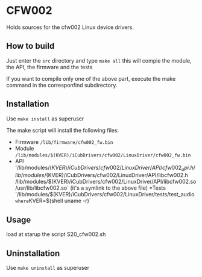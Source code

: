 # CFW002
Holds sources for the cfw002 Linux device drivers.

## How to build
Just enter the `src` directory and type
`make all`
this will compie the module, the API, the firmware and the tests

If you want to compile only one of the above part, execute the make command in the corresponfind subdirectory.

## Installation
Use
`make install`
as superuser

The make script will install the following files:
* Firmware
`/lib/firmware/cfw002_fw.bin`
* Module
`/lib/modules/$(KVER)/iCubDrivers/cfw002/LinuxDriver/cfw002_fw.bin`
* API
'/lib/modules/$(KVER)/iCubDrivers/cfw002/LinuxDriver/API/cfw002_api.h
/lib/modules/$(KVER)/iCubDrivers/cfw002/LinuxDriver/API/libcfw002.h
/lib/modules/$(KVER)/iCubDrivers/cfw002/LinuxDriver/API/libcfw002.so
/usr/lib/libcfw002.so` (it's a symlink to the above file)
*Tests
`/lib/modules/$(KVER)/iCubDrivers/cfw002/LinuxDriver/tests/test_audio`
where
`KVER=$(shell uname -r)`
	
## Usage
load at starup the script S20_cfw002.sh

## Uninstallation
Use
`make uninstall`
as superuser
